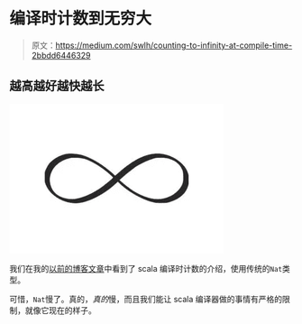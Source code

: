 # 编译时计数到无穷大

> 原文：<https://medium.com/swlh/counting-to-infinity-at-compile-time-2bbdd6446329>

## 越高越好越快越长

![](img/029b66c1b35688e22a2c3759a02c633a.png)

我们在我的[以前的博客文章](/@jdrphillips/counting-at-compile-time-6338aa471492)中看到了 scala 编译时计数的介绍，使用传统的`Nat`类型。

可惜，`Nat`慢了。真的，*真的*慢，而且我们能让 scala 编译器做的事情有严格的限制，就像它现在的样子。